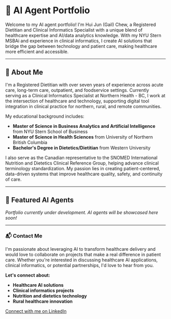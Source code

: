 # 🧠 AI Agent Portfolio

Welcome to my AI agent portfolio! I'm Hui Jun (Gail) Chew, a Registered Dietitian and Clinical Informatics Specialist with a unique blend of healthcare expertise and AI/data analytics knowledge. With my NYU Stern MSBAi and experience in clinical informatics, I create AI solutions that bridge the gap between technology and patient care, making healthcare more efficient and accessible.

---

## 👋 About Me

I'm a Registered Dietitian with over seven years of experience across acute care, long-term care, outpatient, and foodservice settings. Currently serving as a Clinical Informatics Specialist at Northern Health - BC, I work at the intersection of healthcare and technology, supporting digital tool integration in clinical practice for northern, rural, and remote communities.

My educational background includes:
- **Master of Science in Business Analytics and Artificial Intelligence** from NYU Stern School of Business
- **Master of Science in Health Sciences** from University of Northern British Columbia
- **Bachelor's Degree in Dietetics/Dietitian** from Western University

I also serve as the Canadian representative to the SNOMED International Nutrition and Dietetics Clinical Reference Group, helping advance clinical terminology standardization. My passion lies in creating patient-centered, data-driven systems that improve healthcare quality, safety, and continuity of care.

---

## 🚀 Featured AI Agents

*Portfolio currently under development. AI agents will be showcased here soon!*

---

### 📬 Contact Me

I'm passionate about leveraging AI to transform healthcare delivery and would love to collaborate on projects that make a real difference in patient care. Whether you're interested in discussing healthcare AI applications, clinical informatics, or potential partnerships, I'd love to hear from you.

**Let's connect about:**
- **Healthcare AI solutions**
- **Clinical informatics projects**
- **Nutrition and dietetics technology**
- **Rural healthcare innovation**

[Connect with me on LinkedIn](https://www.linkedin.com/in/hui-jun-gail-chew)
